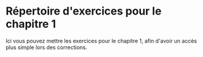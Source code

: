 # Répertoire d'exercices pour le chapitre 1

Ici vous pouvez mettre les exercices pour le chapitre 1, afin d'avoir un accès
plus simple lors des corrections.
